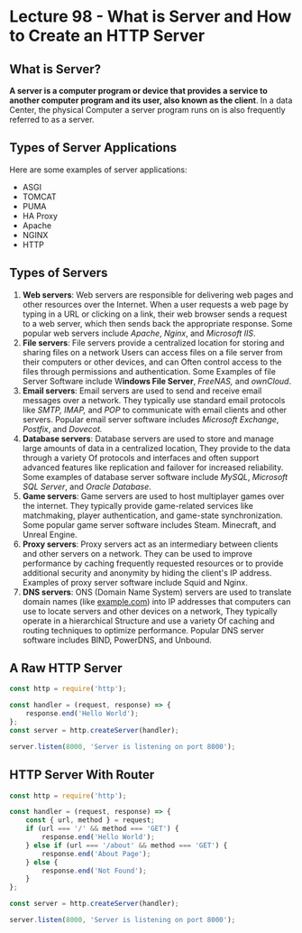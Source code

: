 # Lecture 98 - What is Server and How to Create an HTTP Server

## What is Server?

**A server is a computer program or device that provides a service to another computer program and its user, also known as the client**. In a data Center, the physical Computer a server program runs on is also frequently referred to as a server.

## Types of Server Applications

Here are some examples of server applications:

- ASGI
- TOMCAT
- PUMA
- HA Proxy
- Apache
- NGINX
- HTTP

## Types of Servers

1. **Web servers**: Web servers are responsible for delivering web pages and other resources over the Internet. When a user requests a web page by typing in a URL or clicking on a link, their web browser sends a request to a web server, which then sends back the appropriate response. Some popular web servers include *Apache*, *Nginx*, and *Microsoft* *IIS*.
2. **File servers**: File servers provide a centralized location for storing and sharing files on a network Users can access files on a file server from their computers or other devices, and can Often control access to the files through permissions and authentication. Some Examples of file Server Software include W**indows File Server**, *FreeNAS,* and *ownCloud*.
3. **Email servers**: Email servers are used to send and receive email messages over a network. They typically use standard email protocols like *SMTP,* *IMAP,* and *POP* to communicate with email clients and other servers. Popular email server software includes *Microsoft Exchange*, *Postfix*, and *Dovecot.*
4. **Database servers**: Database servers are used to store and manage large amounts of data in a centralized location, They provide to the data through a variety Of protocols and interfaces and often support advanced features like replication and failover for increased reliability. Some examples of database server software include *MySQL*, *Microsoft SQL*
*Server*, and *Oracle Database*.
5. **Game servers**: Game servers are used to host multiplayer games over the internet. They typically provide game-related services like matchmaking, player authentication, and game-state synchronization. Some popular game server software includes Steam. Minecraft, and Unreal Engine.
6. **Proxy servers**: Proxy servers act as an intermediary between clients and other servers on a network. They can be used to improve performance by caching frequently requested resources or to provide additional security and anonymity by hiding the client's IP address.
Examples of proxy server software include Squid and Nginx.
7. **DNS servers**: ONS (Domain Name System) servers are used to translate domain names (like [example.com](http://example.com/)) into IP addresses that computers can use to locate servers and other devices on a network, They typically operate in a hierarchical Structure and use a variety Of caching and routing techniques to optimize performance. Popular DNS server software includes
BIND, PowerDNS, and Unbound.

## A Raw HTTP Server

```js
const http = require('http');

const handler = (request, response) => {
    response.end('Hello World');
};
const server = http.createServer(handler);

server.listen(8000, 'Server is listening on port 8000');
```

## HTTP Server With Router

```js
const http = require('http');

const handler = (request, response) => {
    const { url, method } = request;
    if (url === '/' && method === 'GET') {
        response.end('Hello World');
    } else if (url === '/about' && method === 'GET') {
        response.end('About Page');
    } else {
        response.end('Not Found');
    }
};

const server = http.createServer(handler);

server.listen(8000, 'Server is listening on port 8000');
```
